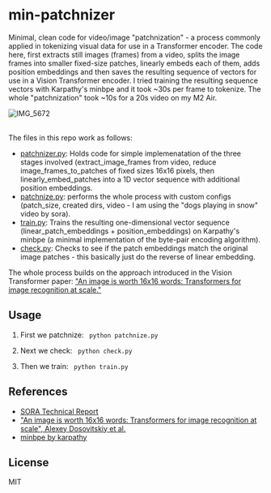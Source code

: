 # min-patchnizer

Minimal, clean code for video/image "patchnization" - a process commonly applied in tokenizing visual data for use in a Transformer encoder. The code here, first extracts still images (frames) from a video, splits the image frames into smaller fixed-size patches, linearly embeds each of them, adds position embeddings and then saves the resulting sequence of vectors for use in a Vision Transformer encoder. I tried training the resulting sequence vectors with Karpathy's minbpe and it took ~30s per frame to tokenize. The whole "patchnization" took ~10s for a 20s video on my M2 Air.

![IMG_5672](https://github.com/Jaykef/min-patchnizer/assets/11355002/de2eb521-58d5-4308-b061-19a32217cbb2)
<br><br>

The files in this repo work as follows:

<ul>
  <li><a href="https://github.com/Jaykef/min-patchnizer/blob/main/patchnizer.py">patchnizer.py</a>: Holds code for simple implemenatation of the three stages involved (extract_image_frames from video, reduce image_frames_to_patches of fixed sizes 16x16 pixels, then linearly_embed_patches into a 1D vector sequence with additional position embeddings.</li>
  
  <li><a href="https://github.com/Jaykef/min-patchnizer/blob/main/patchnize.py">patchnize.py</a>: performs the whole process with custom configs (patch_size, created dirs, video - I am using the "dogs playing in snow" video by sora).</li>

  <li><a href="https://github.com/Jaykef/min-patchnizer/blob/main/patchnize.py">train.py</a>: Trains the resulting one-dimensional vector sequence (linear_patch_embeddings + position_embeddings) on Karpathy's minbpe (a minimal implementation of the byte-pair encoding algorithm).</li>

  <li><a href="https://github.com/Jaykef/min-patchnizer/blob/main/patchnize.py">check.py</a>: Checks to see if the patch embeddings match the original image patches - this basically just do the reverse of linear embedding.</li>
</ul>


The whole process builds on the approach introduced in the Vision Transformer paper: <a href="https://arxiv.org/abs/2010.11929">"An image is worth 16x16 words: Transformers for image recognition at scale."</a>
## Usage

  1. First we patchnize: ``` python patchnize.py```
  
  2. Next we check: ``` python check.py``` 
  
  2. Then we train: ``` python train.py```

## References
<ul>
  <li><a href="https://openai.com/research/video-generation-models-as-world-simulators">SORA Technical Report</a></li>
  
  <li><a href="https://arxiv.org/abs/2010.11929">"An image is worth 16x16 words: Transformers for image recognition at scale", Alexey Dosovitskiy et al.</a></li>

  <li><a href="https://github.com/karpathy/minbpe#:~:text=/-,minbpe,-Type">minbpe by karpathy</a></li>
</ul>

## License
MIT

